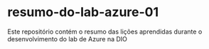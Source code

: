 # resumo-do-lab-azure-01
Este repositório contém o resumo das lições aprendidas durante o desenvolvimento do lab de Azure na DIO
